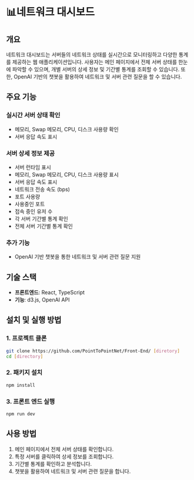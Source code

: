 # 📊네트워크 대시보드

## 개요
네트워크 대시보드는 서버들의 네트워크 상태를 실시간으로 모니터링하고 다양한 통계를 제공하는 웹 애플리케이션입니다. 사용자는 메인 페이지에서 전체 서버 상태를 한눈에 파악할 수 있으며, 개별 서버의 상세 정보 및 기간별 통계를 조회할 수 있습니다. 또한, OpenAI 기반의 챗봇을 활용하여 네트워크 및 서버 관련 질문을 할 수 있습니다.

## 주요 기능
### 실시간 서버 상태 확인
- 메모리, Swap 메모리, CPU, 디스크 사용량 확인
- 서버 응답 속도 표시

### 서버 상세 정보 제공
- 서버 런타임 표시
- 메모리, Swap 메모리, CPU, 디스크 사용량 표시
- 서버 응답 속도 표시
- 네트워크 전송 속도 (bps)
- 포트 사용량
- 사용중인 포트
- 접속 중인 유저 수
- 각 서버 기간별 통계 확인
- 전체 서버 기간별 통계 확인

### 추가 기능
- OpenAI 기반 챗봇을 통한 네트워크 및 서버 관련 질문 지원

## 기술 스택
- **프론트엔드**: React, TypeScript
- **기능**: d3.js, OpenAI API

## 설치 및 실행 방법
### 1. 프로젝트 클론
```sh
git clone https://github.com/PointToPointNet/Front-End/ [diretory]
cd [directory]
```

### 2. 패키지 설치
```sh
npm install
```

### 3. 프론트 엔드 실행
```sh
npm run dev
```

## 사용 방법
1. 메인 페이지에서 전체 서버 상태를 확인합니다.
2. 특정 서버를 클릭하여 상세 정보를 조회합니다.
3. 기간별 통계를 확인하고 분석합니다.
4. 챗봇을 활용하여 네트워크 및 서버 관련 질문을 합니다.
